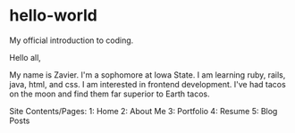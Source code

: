 # hello-world
My official introduction to coding.

Hello all,

My name is Zavier. I'm a sophomore at Iowa State. I am learning ruby, rails, java, html, and css. I am interested in frontend development. I've had tacos on the moon and find them far superior to Earth tacos.

Site Contents/Pages:
1: Home
2: About Me
3: Portfolio
4: Resume
5: Blog Posts

